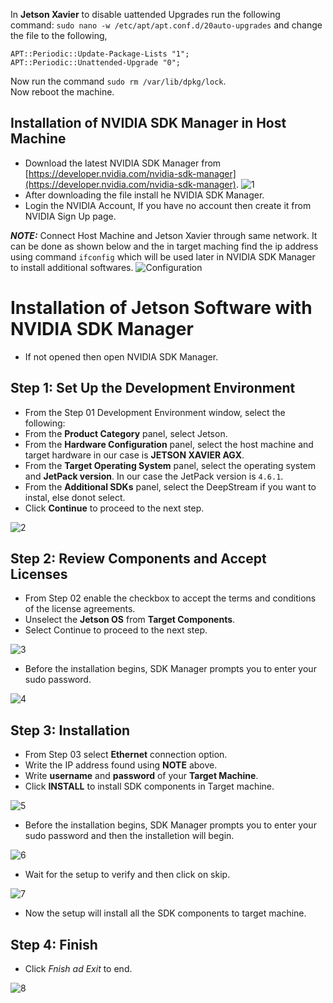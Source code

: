 In __Jetson Xavier__ to disable uattended Upgrades run the following command: ```sudo nano -w /etc/apt/apt.conf.d/20auto-upgrades``` and change the file to the following,
```
APT::Periodic::Update-Package-Lists "1";
APT::Periodic::Unattended-Upgrade "0";
```
Now run the command ```sudo rm /var/lib/dpkg/lock```.</br>
Now reboot the machine.</br>

## Installation of NVIDIA SDK Manager in Host Machine 

* Download the latest NVIDIA SDK Manager from [https://developer.nvidia.com/nvidia-sdk-manager](https://developer.nvidia.com/nvidia-sdk-manager).
![1](https://github.com/syedmohiuddinzia/JetsonXavierAGX-H01Kit/blob/main/2-Configuration/1.png)
* After downloading the file install he NVIDIA SDK Manager.
* Login the NVIDIA Account, If you have no account then create it from NVIDIA Sign Up page.

___NOTE:___ Connect Host Machine and Jetson Xavier through same network. It can be done as shown below and the in target maching find the ip address using command ```ifconfig``` which will be used later in NVIDIA SDK Manager to install additional softwares.
![Configuration](https://github.com/syedmohiuddinzia/JetsonXavierAGX-H01Kit/blob/main/2-Configuration/configration.png)

# Installation of Jetson Software with NVIDIA SDK Manager
+ If not opened then open NVIDIA SDK Manager.

## Step 1: Set Up the Development Environment

+ From the Step 01 Development Environment window, select the following:
+ From the __Product Category__ panel, select Jetson.
+ From the __Hardware Configuration__ panel, select the host machine and target hardware in our case is __JETSON XAVIER AGX__.
+ From the __Target Operating System__ panel, select the operating system and __JetPack version__. In our case the JetPack version is ```4.6.1```.
+ From the __Additional SDKs__ panel, select the DeepStream if you want to instal, else donot select.
+ Click __Continue__ to proceed to the next step.</br>

![2](https://github.com/syedmohiuddinzia/JetsonXavierAGX-H01Kit/blob/main/2-Configuration/2.png)

## Step 2: Review Components and Accept Licenses

+ From Step 02 enable the checkbox to accept the terms and conditions of the license agreements.
+ Unselect the __Jetson OS__ from __Target Components__.
+ Select Continue to proceed to the next step.

![3](https://github.com/syedmohiuddinzia/JetsonXavierAGX-H01Kit/blob/main/2-Configuration/3.png)

+ Before the installation begins, SDK Manager prompts you to enter your sudo password.

![4](https://github.com/syedmohiuddinzia/JetsonXavierAGX-H01Kit/blob/main/2-Configuration/4.png)


## Step 3: Installation

+ From Step 03 select __Ethernet__ connection option.
+ Write the IP address found using __NOTE__ above.
+ Write __username__ and __password__ of your __Target Machine__.
+ Click __INSTALL__ to install SDK components in Target machine.

![5](https://github.com/syedmohiuddinzia/JetsonXavierAGX-H01Kit/blob/main/2-Configuration/5.png)

+ Before the installation begins, SDK Manager prompts you to enter your sudo password and then the installetion will begin.

![6](https://github.com/syedmohiuddinzia/JetsonXavierAGX-H01Kit/blob/main/2-Configuration/6.png)

+ Wait for the setup to verify and then click on skip.

![7](https://github.com/syedmohiuddinzia/JetsonXavierAGX-H01Kit/blob/main/2-Configuration/7.png)

+ Now the setup will install all the SDK components to target machine.

## Step 4: Finish

+ Click _Fnish ad Exit_ to end.

![8](https://github.com/syedmohiuddinzia/JetsonXavierAGX-H01Kit/blob/main/2-Configuration/8.png)
